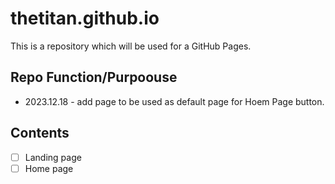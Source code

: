# thetitan.github.io
This is a repository which will be used for a GitHub Pages.

## Repo Function/Purpoouse
* 2023.12.18 - add page to be used as default page for Hoem Page button.

## Contents
* [ ] Landing page
* [ ] Home page